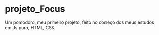 # projeto_Focus
Um pomodoro, meu primeiro projeto, feito no começo dos meus estudos em Js puro, HTML, CSS.
